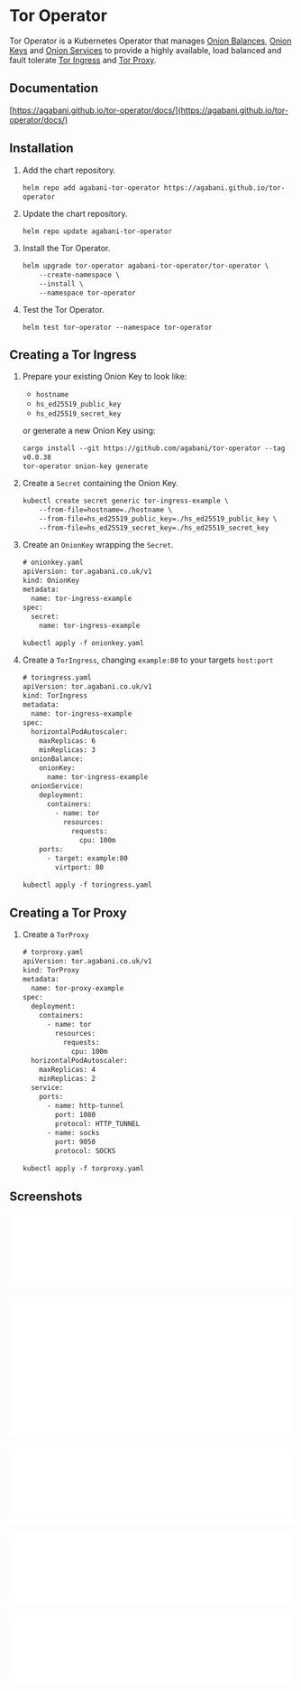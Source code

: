# Tor Operator

Tor Operator is a Kubernetes Operator that manages [Onion Balances](https://agabani.github.io/tor-operator/docs/custom_resource_definitions/onionbalance/), [Onion Keys](https://agabani.github.io/tor-operator/docs/custom_resource_definitions/onionkey/) and [Onion Services](https://agabani.github.io/tor-operator/docs/custom_resource_definitions/onionservice/) to provide a highly available, load balanced and fault tolerate [Tor Ingress](https://agabani.github.io/tor-operator/docs/custom_resource_definitions/toringress/) and [Tor Proxy](https://agabani.github.io/tor-operator/docs/custom_resource_definitions/torproxy/).

## Documentation

[https://agabani.github.io/tor-operator/docs/](https://agabani.github.io/tor-operator/docs/)

<!--getting-started-installation-start-->

## Installation

1.  Add the chart repository.

        helm repo add agabani-tor-operator https://agabani.github.io/tor-operator

1.  Update the chart repository.

        helm repo update agabani-tor-operator

1.  Install the Tor Operator.

        helm upgrade tor-operator agabani-tor-operator/tor-operator \
            --create-namespace \
            --install \
            --namespace tor-operator

1.  Test the Tor Operator.

        helm test tor-operator --namespace tor-operator

<!--getting-started-installation-end-->

<!--getting-started-custom-resource-definitions-start-->

## Creating a Tor Ingress

1.  Prepare your existing Onion Key to look like:

    - `hostname`
    - `hs_ed25519_public_key`
    - `hs_ed25519_secret_key`

    or generate a new Onion Key using:

        cargo install --git https://github.com/agabani/tor-operator --tag v0.0.38
        tor-operator onion-key generate

1.  Create a `Secret` containing the Onion Key.

        kubectl create secret generic tor-ingress-example \
            --from-file=hostname=./hostname \
            --from-file=hs_ed25519_public_key=./hs_ed25519_public_key \
            --from-file=hs_ed25519_secret_key=./hs_ed25519_secret_key

1.  Create an `OnionKey` wrapping the `Secret`.

        # onionkey.yaml
        apiVersion: tor.agabani.co.uk/v1
        kind: OnionKey
        metadata:
          name: tor-ingress-example
        spec:
          secret:
            name: tor-ingress-example

    `kubectl apply -f onionkey.yaml`

1.  Create a `TorIngress`, changing `example:80` to your targets `host:port`

        # toringress.yaml
        apiVersion: tor.agabani.co.uk/v1
        kind: TorIngress
        metadata:
          name: tor-ingress-example
        spec:
          horizontalPodAutoscaler:
            maxReplicas: 6
            minReplicas: 3
          onionBalance:
            onionKey:
              name: tor-ingress-example
          onionService:
            deployment:
              containers:
                - name: tor
                  resources:
                    requests:
                      cpu: 100m
            ports:
              - target: example:80
                virtport: 80

    `kubectl apply -f toringress.yaml`

## Creating a Tor Proxy

1.  Create a `TorProxy`

        # torproxy.yaml
        apiVersion: tor.agabani.co.uk/v1
        kind: TorProxy
        metadata:
          name: tor-proxy-example
        spec:
          deployment:
            containers:
              - name: tor
                resources:
                  requests:
                    cpu: 100m
          horizontalPodAutoscaler:
            maxReplicas: 4
            minReplicas: 2
          service:
            ports:
              - name: http-tunnel
                port: 1080
                protocol: HTTP_TUNNEL
              - name: socks
                port: 9050
                protocol: SOCKS

    `kubectl apply -f torproxy.yaml`

<!--getting-started-custom-resource-definitions-end-->

## Screenshots

![OnionBalance](./docs/custom_resource_definitions/onionbalance.svg)

![OnionKey](./docs/custom_resource_definitions/onionkey.svg)

![OnionService](./docs/custom_resource_definitions/onionservice.svg)

![TorIngress](./docs/custom_resource_definitions/toringress.svg)

![TorProxy](./docs/custom_resource_definitions/torproxy.svg)
